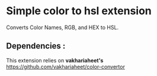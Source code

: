 # Simple color to hsl extension

Converts Color Names, RGB, and HEX to HSL.

## Dependencies :

This extension relies on **vakhariaheet's** https://github.com/vakhariaheet/color-convertor
